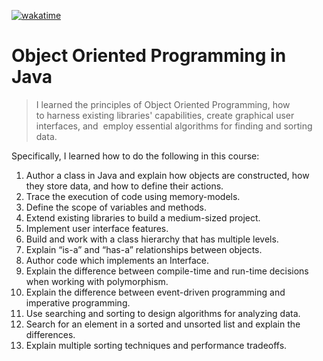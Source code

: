 [![wakatime](https://wakatime.com/badge/github/Verisimilitude11/Object-Oriented-Programming-in-Java.svg)](https://wakatime.com/badge/github/Verisimilitude11/Object-Oriented-Programming-in-Java)

# Object Oriented Programming in Java
> I learned the principles of Object Oriented Programming, how to harness existing libraries' capabilities, create graphical user interfaces, and  employ essential algorithms for finding and sorting data.

Specifically, I learned how to do the following in this course:
1. Author a class in Java and explain how objects are constructed, how they store data, and how to define their actions.
2. Trace the execution of code using memory-models.
3. Define the scope of variables and methods.
4. Extend existing libraries to build a medium-sized project.
5. Implement user interface features.
6. Build and work with a class hierarchy that has multiple levels.
7. Explain “is-a” and “has-a” relationships between objects.
8. Author code which implements an Interface.
9. Explain the difference between compile-time and run-time decisions when working with polymorphism.
10. Explain the difference between event-driven programming and imperative programming.
11. Use searching and sorting to design algorithms for analyzing data.
12. Search for an element in a sorted and unsorted list and explain the differences.
13. Explain multiple sorting techniques and performance tradeoffs.
